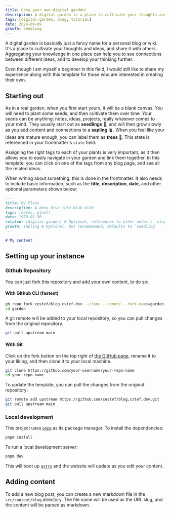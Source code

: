 ```yaml
---
title: Grow your own digital garden!
description: A digital garden is a place to cultivate your thoughts and ideas, and share it with others.
tags: [digital-garden, blog, tutorial]
date: 2024-09-09
growth: seedling
---
```


A digital garden is basically just a fancy name for a personal blog or wiki. It's a place to cultivate your thoughts and ideas, and share it with others. Aggregating your knowledge in one place can help you to see connections between different ideas, and to develop your thinking further. 

Even though I am myself a beginner in this field, I would still like to share my experience along with this template for those who are interested in creating their own.

## Starting out

As in a real garden, when you first start yours, it will be a blank canvas. You will need to plant some seeds, and then cultivate them over time. Your seeds can be anything: notes, ideas, projects, really whatever comes to your mind. They usually start out as **seedlings** :herb:, and will then grow slowly as you add content and connections to a **sapling** 🪴. When you feel like your ideas are mature enough, you can label them as **trees** :deciduous_tree:. This state is referenced in your frontmatter's `state` field.

Assigning the right tags to each of your plants is very important, as it then allows you to easily navigate in your garden and link them together.
In this template, you can click on one of the tags from any blog page, and see all the related ideas. 

When writing about something, this is done in the frontmatter. It also needs to include basic information, such as the **title**, **description**, **date**, and other optional parameters shown below:

```markdown
---
title: My Plant
description: A deep dive into blah blah
tags: [notes, plant]
date: 1970-01-30
related: [digital-garden] # Optional, references to other notes's `slug`
growth: sapling # Optional, but recommended, defaults to `seedling`
--- 

# My content
```

## Setting up your instance

### Github Repository

You can just fork this repository and add your own content, to do so:

#### With Github CLI (fastest)

```bash copy
gh repo fork cestef/blog.cstef.dev --clone --remote --fork-name=garden
cd garden
```

A git remote will be added to your local repository, so you can pull changes from the original repository.

```bash copy
git pull upstream main
```

#### With Git

Click on the fork button on the top right of [the GitHub page](https://github.com/cestef/blog.cstef.dev), rename it to your liking, and then clone it to your local machine.

```bash
git clone https://github.com/your-username/your-repo-name
cd your-repo-name
```

To update the template, you can pull the changes from the original repository:

```bash copy
git remote add upstream https://github.com/cestef/blog.cstef.dev.git
git pull upstream main
```

### Local development

This project uses [`pnpm`](https://pnpm.io) as its package manager. To install the dependencies:

```bash copy
pnpm install
```

To run a local development server:

```bash copy
pnpm dev
```

This will boot up [`astro`](https://astro.build) and the website will update as you edit your content.

## Adding content

To add a new blog post, you can create a new markdown file in the `src/content/blog` directory. The file name will be used as the URL slug, and the content will be parsed as markdown.
